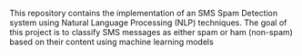 This repository contains the implementation of an SMS Spam Detection system using Natural Language Processing (NLP) techniques. The goal of this project is to classify SMS messages as either spam or ham (non-spam) based on their content using machine learning models
